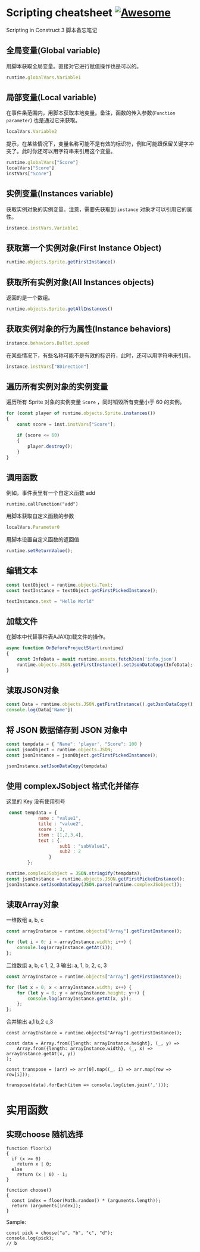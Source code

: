 # Scripting cheatsheet [![Awesome](https://awesome.re/badge-flat.svg)](https://awesome.re)

Scripting in Construct 3 脚本备忘笔记


## 全局变量(Global variable)

用脚本获取全局变量。直接对它进行赋值操作也是可以的。

```javascript
runtime.globalVars.Variable1
```


## 局部变量(Local variable)

在事件条范围内，用脚本获取本地变量。备注，函数的传入参数(`Function parameter`) 也是通过它来获取。

```javascript
localVars.Variable2
```

提示，在某些情况下，变量名称可能不是有效的标识符，例如可能跟保留关键字冲突了。此时你还可以用字符串来引用这个变量。

```javascript
runtime.globalVars["Score"]
localVars["Score"]
instVars["Score"]
```


## 实例变量(Instances variable)

获取实例对象的实例变量。注意，需要先获取到 `instance` 对象才可以引用它的属性。

```javascript
instance.instVars.Variable1
```

## 获取第一个实例对象(First Instance Object)

```javascript
runtime.objects.Sprite.getFirstInstance()
```


## 获取所有实例对象(All Instances objects)

返回的是一个数组。

```javascript
runtime.objects.Sprite.getAllInstances()
```


## 获取实例对象的行为属性(Instance behaviors)

```javascript
instance.behaviors.Bullet.speed
```

在某些情况下，有些名称可能不是有效的标识符，此时，还可以用字符串来引用。

```javascript
instance.instVars["8Direction"]
```


## 遍历所有实例对象的实例变量

遍历所有 Sprite 对象的实例变量 `Score` ，同时销毁所有变量小于 60 的实例。

```javascript
for (const player of runtime.objects.Sprite.instances())
{
    const score = inst.instVars["Score"];

    if (score <= 60) 
    {
        player.destroy();
    }
}
```


## 调用函数

例如，事件表里有一个自定义函数 add 
```
runtime.callFunction("add")
```

用脚本获取自定义函数的参数

```javascript
localVars.Parameter0
```

用脚本设置自定义函数的返回值

```javascript
runtime.setReturnValue();
```


## 编辑文本

```javascript
const textObject = runtime.objects.Text;
const textInstance = textObject.getFirstPickedInstance();

textInstance.text = "Hello World"
```


## 加载文件

在脚本中代替事件表AJAX加载文件的操作。
  
```javascript
async function OnBeforeProjectStart(runtime)
{
	const InfoData = await runtime.assets.fetchJson('info.json')
	runtime.objects.JSON.getFirstInstance().setJsonDataCopy(InfoData);
}
```

## 读取JSON对象

```javascript
const Data = runtime.objects.JSON.getFirstInstance().getJsonDataCopy();
console.log(Data['Name'])
```

## 将 JSON 数据储存到 JSON 对象中

```javascript
const tempdata = { "Name": 'player', "Score": 100 }
const jsonObject = runtime.objects.JSON;
const jsonInstance = jsonObject.getFirstPickedInstance();

jsonInstance.setJsonDataCopy(tempdata)
```

## 使用 complexJSobject 格式化并储存
这里的 Key 没有使用引号
```javascript
 const tempdata = {
			name : "value1",
			title : "value2",
			score : 3,
			item : [1,2,3,4],
			text : {
					sub1 : "subValue1",
					sub2 : 2
				}
		};

runtime.complexJSobject = JSON.stringify(tempdata);
const jsonInstance = runtime.objects.JSON.getFirstPickedInstance();
jsonInstance.setJsonDataCopy(JSON.parse(runtime.complexJSobject));
```


## 读取Array对象

一维数组
a, b, c
```javascript
const arrayInstance = runtime.objects["Array"].getFirstInstance();

for (let i = 0; i < arrayInstance.width; i++) {
	console.log(arrayInstance.getAt(i));
};
```

二维数组
a, b, c
1, 2, 3
输出: a, 1, b, 2, c, 3
```javascript
const arrayInstance = runtime.objects["Array"].getFirstInstance();

for (let x = 0; x < arrayInstance.width; x++) {
	for (let y = 0; y < arrayInstance.height; y++) {
		console.log(arrayInstance.getAt(x, y));
	};
};
```

合并输出
a,1
b,2
c,3
```
const arrayInstance = runtime.objects["Array"].getFirstInstance();

const data = Array.from({length: arrayInstance.height}, (_, y) =>
    Array.from({length: arrayInstance.width}, (_, x) => arrayInstance.getAt(x, y))
);

const transpose = (arr) => arr[0].map((_, i) => arr.map(row => row[i]));

transpose(data).forEach(item => console.log(item.join(',')));
```


# 实用函数

## 实现choose 随机选择
```
function floor(x)
{
  if (x >= 0)
    return x | 0;
  else
    return (x | 0) - 1;
}

function choose()
{
  const index = floor(Math.random() * (arguments.length));
  return (arguments[index]);
}
```
Sample:
```
const pick = choose("a", "b", "c", "d");
console.log(pick);
// b
```
